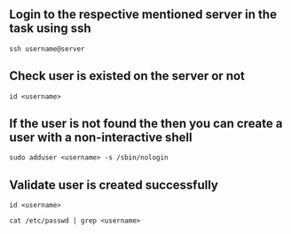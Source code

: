 ## Login to the respective mentioned server in the task using ssh

```
ssh username@server 
```
## Check user is existed on the server or not

```
id <username>
```

## If the user is not found the then you can create a user with a non-interactive shell 

```
sudo adduser <username> -s /sbin/nologin
```

## Validate user is created successfully 

```
id <username> 

cat /etc/passwd | grep <username>
```
